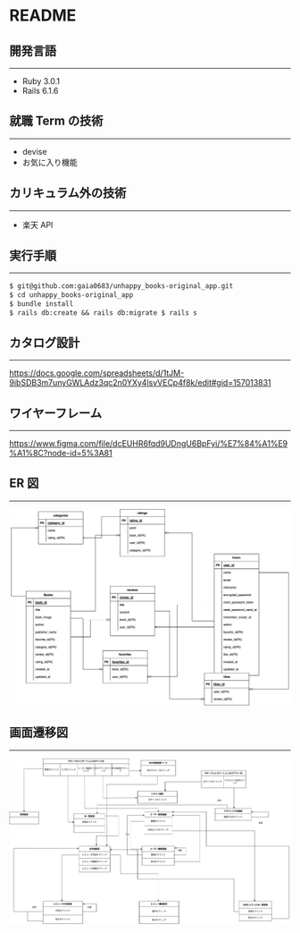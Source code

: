 # README

## 開発言語

---

- Ruby 3.0.1
- Rails 6.1.6

## 就職 Term の技術

---

- devise
- お気に入り機能

## カリキュラム外の技術

---

- 楽天 API

## 実行手順

---

```
$ git@github.com:gaia0683/unhappy_books-original_app.git
$ cd unhappy_books-original_app
$ bundle install
$ rails db:create && rails db:migrate $ rails s
```

## カタログ設計

---

https://docs.google.com/spreadsheets/d/1tJM-9ibSDB3m7unyGWLAdz3qc2n0YXy4lsvVECp4f8k/edit#gid=157013831

## ワイヤーフレーム

---

https://www.figma.com/file/dcEUHR6fqd9UDngU6BpFyi/%E7%84%A1%E9%A1%8C?node-id=5%3A81

## ER 図

---

![](2022-10-09-21-44-05.png)

## 画面遷移図

---

![](2022-10-09-21-38-14.png)
